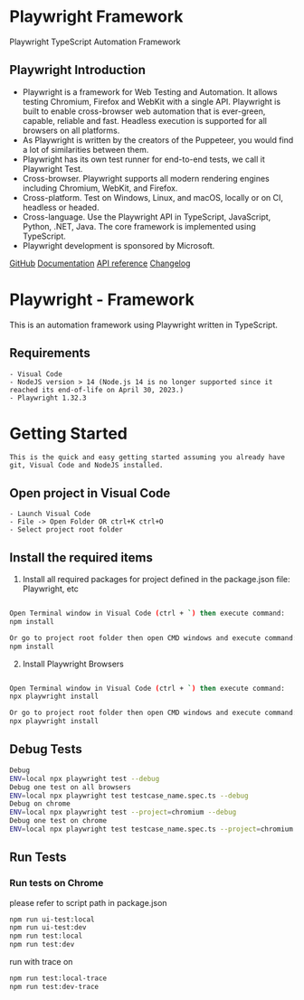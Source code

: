 # Playwright Framework

Playwright TypeScript Automation Framework

## Playwright Introduction

- Playwright is a framework for Web Testing and Automation. It allows testing Chromium, Firefox and WebKit with a single API. Playwright is built to enable cross-browser web automation that is ever-green, capable, reliable and fast. Headless execution is supported for all browsers on all platforms.
- As Playwright is written by the creators of the Puppeteer, you would find a lot of similarities between them.
- Playwright has its own test runner for end-to-end tests, we call it Playwright Test.
- Cross-browser. Playwright supports all modern rendering engines including Chromium, WebKit, and Firefox.
- Cross-platform. Test on Windows, Linux, and macOS, locally or on CI, headless or headed.
- Cross-language. Use the Playwright API in TypeScript, JavaScript, Python, .NET, Java. The core framework is implemented using TypeScript.
- Playwright development is sponsored by Microsoft.

[GitHub](https://github.com/microsoft/playwright)
[Documentation](https://playwright.dev/docs/intro)
[API reference](https://playwright.dev/docs/api/class-playwright/)
[Changelog](https://github.com/microsoft/playwright/releases)

# Playwright - Framework

This is an automation framework using Playwright written in TypeScript.

## Requirements

```
- Visual Code
- NodeJS version > 14 (Node.js 14 is no longer supported since it reached its end-of-life on April 30, 2023.)
- Playwright 1.32.3
```

# Getting Started

```
This is the quick and easy getting started assuming you already have git, Visual Code and NodeJS installed.
```

## Open project in Visual Code

```
- Launch Visual Code
- File -> Open Folder OR ctrl+K ctrl+O
- Select project root folder
```

## Install the required items

1. Install all required packages for project defined in the package.json file: Playwright, etc

```sh

Open Terminal window in Visual Code (ctrl + `) then execute command:
npm install

Or go to project root folder then open CMD windows and execute command:
npm install

```

2. Install Playwright Browsers

```sh

Open Terminal window in Visual Code (ctrl + `) then execute command:
npx playwright install

Or go to project root folder then open CMD windows and execute command:
npx playwright install

```

## Debug Tests

```sh
Debug
ENV=local npx playwright test --debug
Debug one test on all browsers
ENV=local npx playwright test testcase_name.spec.ts --debug
Debug on chrome
ENV=local npx playwright test --project=chromium --debug
Debug one test on chrome
ENV=local npx playwright test testcase_name.spec.ts --project=chromium --debug
```

## Run Tests

### Run tests on Chrome

please refer to script path in package.json

```sh
npm run ui-test:local
npm run ui-test:dev
npm run test:local
npm run test:dev
```

run with trace on

```sh
npm run test:local-trace
npm run test:dev-trace
```
